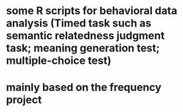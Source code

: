 # some R scripts for behavioral data analysis (Timed task such as semantic relatedness judgment task; meaning generation test; multiple-choice test)
# mainly based on the frequency project
